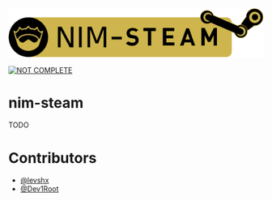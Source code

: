 [![nim-steam](https://raw.githubusercontent.com/levshx/nim-steam/main/resources/nim-steam.png)](https://github.com/levshx/nim-steam)

[![NOT COMPLETE](https://img.shields.io/static/v1?label=Attention&message=Project%20in%20development&color=red)](https://github.com/levshx/nim-steam)

# nim-steam 

TODO


# Contributors

- [@levshx](https://github.com/levshx)
- [@Dev1Root](https://github.com/Dev1Root)
